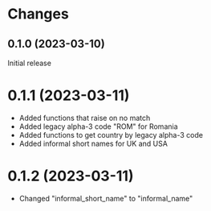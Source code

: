 # Changes

## 0.1.0 (2023-03-10)

Initial release

# 0.1.1 (2023-03-11)

- Added functions that raise on no match
- Added legacy alpha-3 code "ROM" for Romania
- Added functions to get country by legacy alpha-3 code
- Added informal short names for UK and USA

# 0.1.2 (2023-03-11)

- Changed "informal_short_name" to "informal_name"